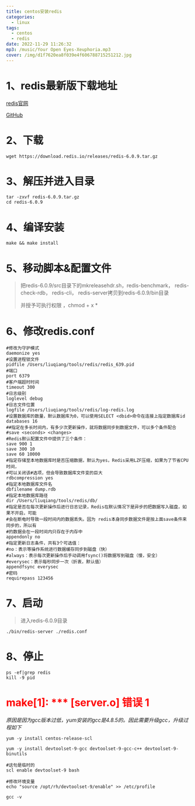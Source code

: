 ```yaml
---
title: centos安装redis
categories:
  - linux
tags:
  - centos
  - redis
date: 2022-11-29 11:26:32
mp3: /music/Your Open Eyes-Xeuphoria.mp3
cover: /img/d1f7620ea8f039e4f606788715251212.jpg
---
```


# 1、redis最新版下载地址

[redis官网](https://redis.io/download)

[GitHub](https://github.com/redis/redis)

# 2、下载

```
wget https://download.redis.io/releases/redis-6.0.9.tar.gz
```

# 3、解压并进入目录

```
tar -zxvf redis-6.0.9.tar.gz
cd redis-6.0.9
```

# 4、编译安装

```
make && make install
```

# 5、移动脚本&配置文件

> 把redis-6.0.9/src目录下的mkreleasehdr.sh，redis-benchmark， redis-check-rdb， redis-cli， redis-server拷贝到redis-6.0.9/bin目录
>
> 并授予可执行权限 ，chmod + x *

# 6、修改redis.conf

```
#修改为守护模式
daemonize yes
#设置进程锁文件
pidfile /Users/liuqiang/tools/redis/redis_639.pid
#端口
port 6379
#客户端超时时间
timeout 300
#日志级别
loglevel debug
#日志文件位置
logfile /Users/liuqiang/tools/redis/log-redis.log
#设置数据库的数量，默认数据库为0，可以使用SELECT <dbid>命令在连接上指定数据库id
databases 16
##指定在多长时间内，有多少次更新操作，就将数据同步到数据文件，可以多个条件配合
#save <seconds> <changes>
#Redis默认配置文件中提供了三个条件：
save 900 1
save 300 10
save 60 10000
#指定存储至本地数据库时是否压缩数据，默认为yes，Redis采用LZF压缩，如果为了节省CPU时间，
#可以关闭该#选项，但会导致数据库文件变的巨大
rdbcompression yes
#指定本地数据库文件名
dbfilename dump.rdb
#指定本地数据库路径
dir /Users/liuqiang/tools/redis/db/
#指定是否在每次更新操作后进行日志记录，Redis在默认情况下是异步的把数据写入磁盘，如果不开启，可能
#会在断电时导致一段时间内的数据丢失。因为 redis本身同步数据文件是按上面save条件来同步的，所以有
#的数据会在一段时间内只存在于内存中
appendonly no
#指定更新日志条件，共有3个可选值：
#no：表示等操作系统进行数据缓存同步到磁盘（快）
#always：表示每次更新操作后手动调用fsync()将数据写到磁盘（慢，安全）
#everysec：表示每秒同步一次（折衷，默认值）
appendfsync everysec
#密码
requirepass 123456
```

# 7、启动

> 进入redis-6.0.9目录

```
./bin/redis-server ./redis.conf
```

# 8、停止

```
ps -ef|grep redis
kill -9 pid
```



# <font color="red">make[1]: *** [server.o] 错误 1</font>

*原因是因为gcc版本过低，yum安装的gcc是4.8.5的。因此需要升级gcc，升级过程如下*

```
yum -y install centos-release-scl

yum -y install devtoolset-9-gcc devtoolset-9-gcc-c++ devtoolset-9-binutils

#这句是临时的
scl enable devtoolset-9 bash

#修改环境变量
echo "source /opt/rh/devtoolset-9/enable" >> /etc/profile

gcc -v
```

